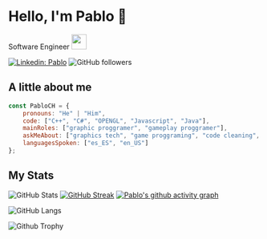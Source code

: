 # Hello, I'm Pablo 👋
Software Engineer </a><img src="https://media.giphy.com/media/XIqCQx02E1U9W/giphy.gif" width="30"> 

[![Linkedin: Pablo](https://img.shields.io/badge/-Pablo%20Cebollada%20Hernandez-blue?style=flat-square&logo=Linkedin&logoColor=white)](https://www.linkedin.com/in/pablo-cebollada-hernández/)
![GitHub followers](https://img.shields.io/github/followers/PaablooCH?label=Follow&style=social)
## A little about me 

```javascript
const PabloCH = {
    pronouns: "He" | "Him",
    code: ["C++", "C#", "OPENGL", "Javascript", "Java"],
    mainRoles: ["graphic proggramer", "gameplay proggramer"],
    askMeAbout: ["graphics tech", "game proggraming", "code cleaning", "videogames"],
    languagesSpoken: ["es_ES", "en_US"]
};
```
## My Stats

![GitHub Stats](https://github-readme-stats.vercel.app/api?username=paablooch&show_icons=true&theme=radical)
[![GitHub Streak](https://github-readme-streak-stats.herokuapp.com?user=paablooch&theme=radical&date_format=M%20j%5B%2C%20Y%5D)](https://git.io/streak-stats)
[![Pablo's github activity graph](https://github-readme-activity-graph.vercel.app/graph?username=paablooch&theme=dracula)](https://github.com/paablooch/github-readme-activity-graph)

![GitHub Langs](https://github-readme-stats.vercel.app/api/top-langs/?username=paablooch&layout=compact&theme=radical)

![Github Trophy](https://github-profile-trophy.vercel.app/?username=paablooch&theme=radical)
